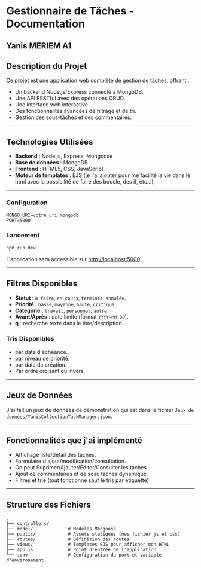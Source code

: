 # Gestionnaire de Tâches - Documentation

## Yanis MERIEM A1

## Description du Projet
Ce projet est une application web complète de gestion de tâches, offrant :
- Un backend Node.js/Express connecté à MongoDB.
- Une API RESTful avec des opérations CRUD.
- Une interface web interactive.
- Des fonctionnalités avancées de filtrage et de tri.
- Gestion des sous-tâches et des commentaires.

---

## Technologies Utilisées
- **Backend** : Node.js, Express, Mongoose
- **Base de données** : MongoDB
- **Frontend** : HTML5, CSS, JavaScript
- **Moteur de templates** : EJS (je l'ai ajouter pour me facilité la vie dans le html avec la possibilité de faire des boucle, des if, etc...)

---


### Configuration
```env
MONGO_URI=votre_uri_mongodb
PORT=5000
```

### Lancement
```bash
npm run dev
```
L'application sera accessible sur [http://localhost:5000](http://localhost:5000).

---

## Filtres Disponibles
- **Statut** : `à faire`, `en cours`, `terminée`, `annulée`.
- **Priorité** : `basse`, `moyenne`, `haute`, `critique`.
- **Catégorie** : `travail`, `personnel`, `autre`.
- **Avant/Après** : date limite (format `YYYY-MM-DD`).
- **q** : recherche texte dans le titre/description.

### Tris Disponibles
- par date d'échéance.
- par niveau de priorité.
- par date de création.
- Par ordre croisant ou invers

---

## Jeux de Données
J'ai fait un jeux de données de démonstration qui est dans le fichier `Jeux de données/YanisCollectionTaskManager.json`. 


---

## Fonctionnalités que j'ai implémenté
- Affichage liste/détail des tâches.
- Formulaire d'ajout/modification/consultation.
- On peut Suprimer/Ajouter/Editer/Consulter les taches.
- Ajout de commentaires et de sosu taches dynamique
- Filtres et trie (tout fonctionne sauf le tris par etiquette)

---

## Structure des Fichiers
```plaintext
.
├── controllers/       
├── model/             # Modèles Mongoose
├── public/            # Assets statiques (mes fichier js et css)
├── routes/            # Définition des routes
├── views/             # Templates EJS pour afficher mon HTML
├── app.js             # Point d'entrée de l'application
└── .env               # Configuration du port et variable d'environement
```
